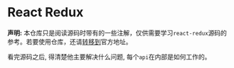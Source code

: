 React Redux
=========================

**声明:** 本仓库只是阅读源码时带有的一些注解，仅供需要学习`react-redux`源码的参考。若要使用仓库，还请[转移到](https://github.com/reduxjs/react-redux)官方地址。

看完源码之后, 得清楚他主要解决什么问题, 每个`api`在内部是如何工作的。